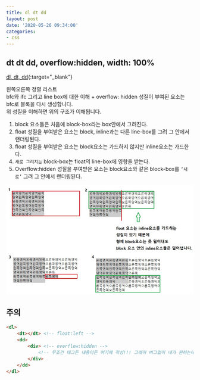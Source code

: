 ```yaml
---
title: dl dt dd
layout: post
date: '2020-05-26 09:34:00'
categories:
- css
---
```


## dt dt dd, overflow:hidden, width: 100%

[dl, dt, dd](/static/img/css/index.html){:target="_blank"}  

왼쪽오른쪽 정렬 리스트  
bfc와 ifc 그리고 line box에 대한 이해 + overflow: hidden 성질이 부여된 요소는 bfc로 블록을 다시 생성합니다.  
위 성질을 이해하면 위의 구조가 이해됩니다.

1. block 요소들은 처음에 block-box라는 box안에서 그려진다. 
2. float 성질을 부여받은 요소는 block, inline과는 다른 line-box를 그려 그 안에서 랜더링된다.
3. float 성질을 부여받은 요소는 block요소는 가드하지 않지만 inline요소는 가드한다.
4. `새로 그려지는` block-box는 float의 line-box에 영향을 받는다.
5. Overflow:hidden 성질을 부여받은 요소는 block요소와 같은 block-box를 `‘새로’` 그려 그 안에서 랜더링된다.

![](/static/img/css/css.jpg)

## 주의

```html
<dl>
    <dt></dt> <!-- float:left -->
    <dd>
        <div> <!-- overflow:hidden -->
            <!-- 무조건 태그든 내용이든 여기에 작성!!! 그래야 버그없이 내가 원하는대로 만들 수 있다. -->
        </div>
    </dd>
</dl>
```